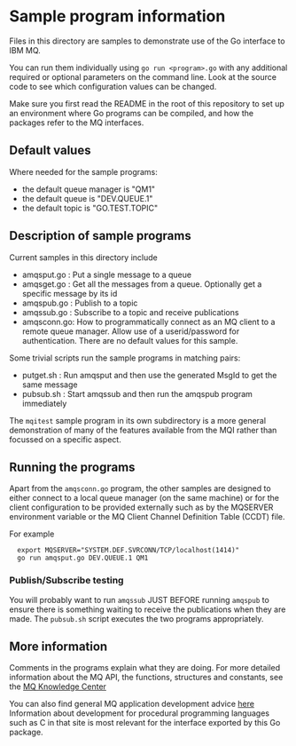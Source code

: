 # Sample program information
Files in this directory are samples to demonstrate use of the Go interface to IBM MQ.

You can run them individually using `go run <program>.go` with any additional
required or optional parameters on the command line. Look at the source code to see
which configuration values can be changed.

Make sure you first read the README in the root of this repository to set up an environment
where Go programs can be compiled, and how the packages refer to the MQ interfaces.

## Default values
Where needed for the sample programs:

* the default queue manager is "QM1"
* the default queue is "DEV.QUEUE.1"
* the default topic is "GO.TEST.TOPIC"

## Description of sample programs
Current samples in this directory include

* amqsput.go : Put a single message to a queue
* amqsget.go : Get all the messages from a queue. Optionally get a specific message by its id
* amqspub.go : Publish to a topic
* amqssub.go : Subscribe to a topic and receive publications
* amqsconn.go: How to programmatically connect as an MQ client to a remote queue manager.
Allow use of a userid/password for authentication. There are no default values for this sample.

Some trivial scripts run the sample programs in matching pairs:
* putget.sh  : Run amqsput and then use the generated MsgId to get the same message
* pubsub.sh  : Start amqssub and then run the amqspub program immediately

The `mqitest` sample program in its own subdirectory is a more general demonstration
of many of the features available from the MQI rather than focussed on a specific
aspect.

## Running the programs
Apart from the `amqsconn.go` program, the other samples are designed to either connect
to a local queue manager (on the same machine) or for the client configuration to be
provided externally such as by the MQSERVER environment variable or the
MQ Client Channel Definition Table (CCDT) file.

For example

```
  export MQSERVER="SYSTEM.DEF.SVRCONN/TCP/localhost(1414)"
  go run amqsput.go DEV.QUEUE.1 QM1
```

### Publish/Subscribe testing
You will probably want to run `amqssub` JUST BEFORE running `amqspub` to ensure
there is something waiting to receive the publications when they are made. The
`pubsub.sh` script executes the two programs appropriately.

## More information
Comments in the programs explain what they are doing. For more detailed information about the
MQ API, the functions, structures and constants, see the
[MQ Knowledge Center](https://www.ibm.com/support/knowledgecenter/en/SSFKSJ_9.1.0/com.ibm.mq.ref.dev.doc/q089590_.htm)

You can also find general MQ application development advice [here](https://www.ibm.com/support/knowledgecenter/en/SSFKSJ_9.1.0/com.ibm.mq.dev.doc/q022830_.htm)
Information about development for procedural programming languages such as C in that
site is most relevant for the interface exported by this Go package.
